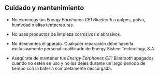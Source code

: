 ## Cuidado y mantenimiento

*	No expongas tus *Energy Earphones CE1 Bluetooth* a golpes, polvo, humedad o altas temperaturas.

* No uses productos de limpieza corrosivos o abrasivos.

* No desmontes el aparato. Cualquier reparación debe hacerla exclusivamente personal cualificado de Energy Sistem Technology, S.A.

* Asegúrate de mantener tus *Energy Earphones CE1 Bluetooth* apagados cuando no estén en uso y no los dejes durante un largo periodo de tiempo con la batería completamente descargada.

